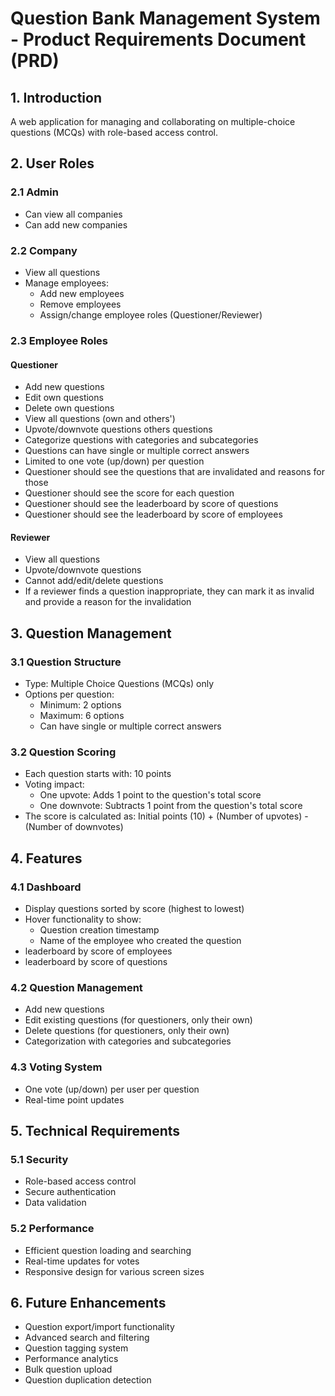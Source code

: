 # Question Bank Management System - Product Requirements Document (PRD)

## 1. Introduction
A web application for managing and collaborating on multiple-choice questions (MCQs) with role-based access control.

## 2. User Roles

### 2.1 Admin
- Can view all companies
- Can add new companies

### 2.2 Company
- View all questions
- Manage employees:
  - Add new employees
  - Remove employees
  - Assign/change employee roles (Questioner/Reviewer)

### 2.3 Employee Roles

#### Questioner
- Add new questions
- Edit own questions
- Delete own questions
- View all questions (own and others')
- Upvote/downvote questions others questions
- Categorize questions with categories and subcategories
- Questions can have single or multiple correct answers
- Limited to one vote (up/down) per question
- Questioner should see the questions that are invalidated and reasons for those 
- Questioner should see the score for each question
- Questioner should see the leaderboard by score of questions
- Questioner should see the leaderboard by score of employees


#### Reviewer
- View all questions
- Upvote/downvote questions
- Cannot add/edit/delete questions
- If a reviewer finds a question inappropriate, they can mark it as invalid and provide a reason for the invalidation


## 3. Question Management

### 3.1 Question Structure
- Type: Multiple Choice Questions (MCQs) only
- Options per question:
  - Minimum: 2 options
  - Maximum: 6 options
  - Can have single or multiple correct answers

### 3.2 Question Scoring
- Each question starts with: 10 points
- Voting impact:
  - One upvote: Adds 1 point to the question's total score
  - One downvote: Subtracts 1 point from the question's total score
- The score is calculated as: Initial points (10) + (Number of upvotes) - (Number of downvotes)

## 4. Features

### 4.1 Dashboard
- Display questions sorted by score (highest to lowest)
- Hover functionality to show:
  - Question creation timestamp
  - Name of the employee who created the question
- leaderboard by score of employees
- leaderboard by score of questions
### 4.2 Question Management
- Add new questions
- Edit existing questions (for questioners, only their own)
- Delete questions (for questioners, only their own)
- Categorization with categories and subcategories

### 4.3 Voting System
- One vote (up/down) per user per question
- Real-time point updates

## 5. Technical Requirements

### 5.1 Security
- Role-based access control
- Secure authentication
- Data validation

### 5.2 Performance
- Efficient question loading and searching
- Real-time updates for votes
- Responsive design for various screen sizes

## 6. Future Enhancements
- Question export/import functionality
- Advanced search and filtering
- Question tagging system
- Performance analytics
- Bulk question upload
- Question duplication detection

